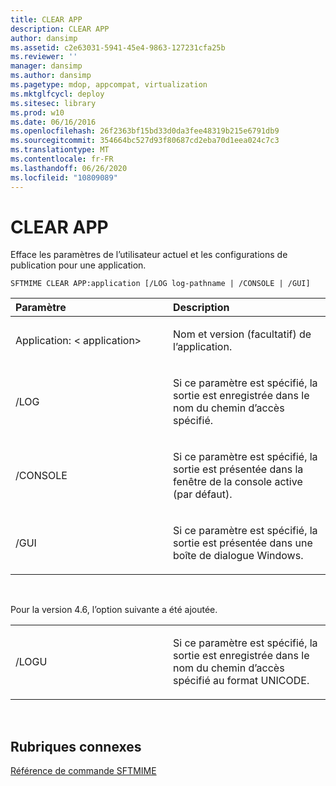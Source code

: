 ```yaml
---
title: CLEAR APP
description: CLEAR APP
author: dansimp
ms.assetid: c2e63031-5941-45e4-9863-127231cfa25b
ms.reviewer: ''
manager: dansimp
ms.author: dansimp
ms.pagetype: mdop, appcompat, virtualization
ms.mktglfcycl: deploy
ms.sitesec: library
ms.prod: w10
ms.date: 06/16/2016
ms.openlocfilehash: 26f2363bf15bd33d0da3fee48319b215e6791db9
ms.sourcegitcommit: 354664bc527d93f80687cd2eba70d1eea024c7c3
ms.translationtype: MT
ms.contentlocale: fr-FR
ms.lasthandoff: 06/26/2020
ms.locfileid: "10809089"
---
```

# CLEAR APP


Efface les paramètres de l’utilisateur actuel et les configurations de publication pour une application.

`SFTMIME CLEAR APP:application [/LOG log-pathname | /CONSOLE | /GUI]`

<table>
<colgroup>
<col width="50%" />
<col width="50%" />
</colgroup>
<thead>
<tr class="header">
<th align="left">Paramètre</th>
<th align="left">Description</th>
</tr>
</thead>
<tbody>
<tr class="odd">
<td align="left"><p>Application: &lt; application&gt;</p></td>
<td align="left"><p>Nom et version (facultatif) de l’application.</p></td>
</tr>
<tr class="even">
<td align="left"><p>/LOG</p></td>
<td align="left"><p>Si ce paramètre est spécifié, la sortie est enregistrée dans le nom du chemin d’accès spécifié.</p></td>
</tr>
<tr class="odd">
<td align="left"><p>/CONSOLE</p></td>
<td align="left"><p>Si ce paramètre est spécifié, la sortie est présentée dans la fenêtre de la console active (par défaut).</p></td>
</tr>
<tr class="even">
<td align="left"><p>/GUI</p></td>
<td align="left"><p>Si ce paramètre est spécifié, la sortie est présentée dans une boîte de dialogue Windows.</p></td>
</tr>
</tbody>
</table>

 

Pour la version 4.6, l’option suivante a été ajoutée.

<table>
<colgroup>
<col width="50%" />
<col width="50%" />
</colgroup>
<tbody>
<tr class="odd">
<td align="left"><p>/LOGU</p></td>
<td align="left"><p>Si ce paramètre est spécifié, la sortie est enregistrée dans le nom du chemin d’accès spécifié au format UNICODE.</p></td>
</tr>
</tbody>
</table>

 

## Rubriques connexes


[Référence de commande SFTMIME](sftmime--command-reference.md)

 

 





